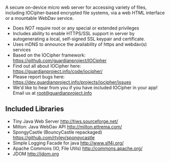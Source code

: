 
A secure on-device micro web server for accessing variety of files, including
IOCipher-based encrypted file systems, via a web HTML interface or a mountable
WebDav service.

* Does *NOT* require root or any special or extended privileges
* Includes ability to enable HTTPS/SSL support in server by autogenerating a
  local, self-signed SSL keypair and certificate.
* Uses mDNS to announce the availability of https and webdav(s) services
* Based on  the IOCipher framework: https://github.com/guardianproject/IOCipher
* Find out all about IOCipher here: https://guardianproject.info/code/iocipher/
* Please report bugs here: https://dev.guardianproject.info/projects/iocipher/issues
* We'd like to hear from you if you have included IOCipher in your app! Email
  us at root@guardianproject.info


Included Libraries
------------------

* Tiny Java Web Server http://tjws.sourceforge.net/
* Milton: Java WebDav API http://milton.ettrema.com/
* SpongyCastle (BouncyCastle repackaged) https://github.com/rtyley/spongycastle
* Simple Logging Facade for java http://www.slf4j.org/
* Apache Commons (IO, File Utils) http://commons.apache.org/
* JDOM http://jdom.org
